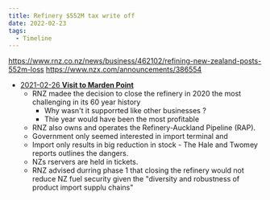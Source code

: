 ```yaml
---
title: Refinery $552M tax write off
date: 2022-02-23
tags:
  - Timeline
---
```


https://www.rnz.co.nz/news/business/462102/refining-new-zealand-posts-552m-loss
https://www.nzx.com/announcements/386554

- [2021-02-26 **Visit to Marden Point**](oia/Doc%205%20-%202021-2384%20Visit%20to%20Marsden%20Point%20Refinery_Redacted.pdf)
    - RNZ madee the decision to close the refinery in 2020 the most challenging in its 60 year history
        - Why wasn't it supporrted like other businesses ?
        - Thie year would have been the most profitable
    - RNZ also owns and operates the Refinery-Auckland Pipeline (RAP).
    - Government only seemed interested in import terminal and 
    - Import only results in big reduction in stock - The Hale and Twomey reports outlines the dangers.
    - NZs rservers are held in tickets.
    - RNZ advised durring phase 1 that closing the refinery would not reduce NZ fuel security 
      given the "diversity and robustness of product import supplu chains"
